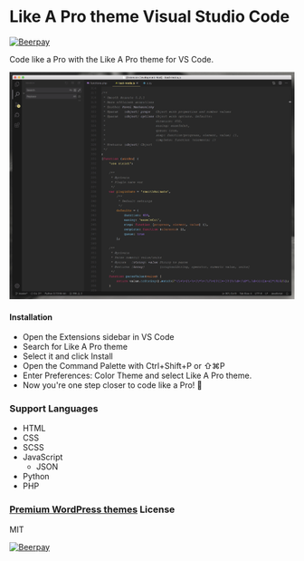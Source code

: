 # Like A Pro theme Visual Studio Code

[![Beerpay](https://beerpay.io/onebelarusianguy/Like-A-Pro-VS-Code-theme/badge.svg?style=plastic)](https://beerpay.io/onebelarusianguy/Like-A-Pro-VS-Code-theme)

Code like a Pro with the Like A Pro theme for VS Code.

![Like A Pro theme for VS Code](snapshot.png)

#### Installation

* Open the Extensions sidebar in VS Code
* Search for Like A Pro theme
* Select it and click Install
* Open the Command Palette with Ctrl+Shift+P or ⇧⌘P
* Enter Preferences: Color Theme and select Like A Pro theme.
* Now you're one step closer to code like a Pro! 🎉 

### Support Languages

 - HTML
 - CSS
  - SCSS
 - JavaScript
   - JSON
 - Python
 - PHP

### [Premium WordPress themes](https://likeaprothemes.com) License

MIT

[![Beerpay](https://beerpay.io/onebelarusianguy/Like-A-Pro-VS-Code-theme/badge.svg?style=plastic)](https://beerpay.io/onebelarusianguy/Like-A-Pro-VS-Code-theme)

